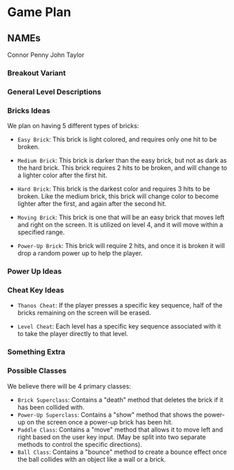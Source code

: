 # Game Plan
## NAMEs
Connor Penny
John Taylor

### Breakout Variant

### General Level Descriptions

### Bricks Ideas
We plan on having 5 different types of bricks:

- ```Easy Brick```: This brick is light colored, and requires only one hit to be broken. 

- ```Medium Brick```: This brick is darker than the easy brick, but not as dark as the hard brick.
This brick requires 2 hits to be broken, and will change to a lighter color after the first hit.

- ```Hard Brick```: This brick is the darkest color and requires 3 hits to be broken. Like the medium
brick, this brick will change color to become lighter after the first, and again after the second hit.

- ```Moving Brick```: This brick is one that will be an easy brick that moves left and right on the screen.
It is utilized on level 4, and it will move within a specified range.

- ```Power-Up Brick```: This brick will require 2 hits, and once it is broken it will drop a 
random power up to help the player.

### Power Up Ideas

### Cheat Key Ideas
- ```Thanos Cheat```: If the player presses a specific key sequence, half of the bricks
remaining on the screen will be erased.

- ```Level Cheat```: Each level has a specific key sequence associated with it to
take the player directly to that level.

### Something Extra

### Possible Classes
We believe there will be 4 primary classes:
- ```Brick Superclass```: Contains a "death" method that deletes the brick if it has been collided
with.
- ```Power-Up Superclass```: Contains a "show" method that shows the power-up on the
screen once a power-up brick has been hit.
- ```Paddle Class```: Contains a "move" method that allows it to move left and right based
on the user key input. (May be split into two separate methods to control the specific directions).
- ```Ball Class```: Contains a "bounce" method to create a bounce effect once the 
ball collides with an object like a wall or a brick.

